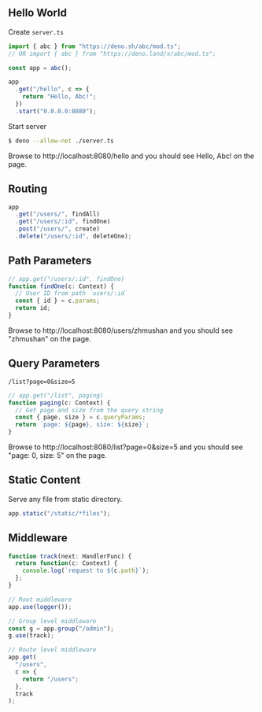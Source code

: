 ## Hello World

Create `server.ts`

```ts
import { abc } from "https://deno.sh/abc/mod.ts";
// OR import { abc } from "https://deno.land/x/abc/mod.ts";

const app = abc();

app
  .get("/hello", c => {
    return "Hello, Abc!";
  })
  .start("0.0.0.0:8080");
```

Start server

```sh
$ deno --allow-net ./server.ts
```

Browse to http://localhost:8080/hello and you should see Hello, Abc! on the page.

## Routing

```ts
app
  .get("/users/", findAll)
  .get("/users/:id", findOne)
  .post("/users/", create)
  .delete("/users/:id", deleteOne);
```

## Path Parameters

```ts
// app.get("/users/:id", findOne)
function findOne(c: Context) {
  // User ID from path `users/:id`
  const { id } = c.params;
  return id;
}
```

Browse to http://localhost:8080/users/zhmushan and you should see "zhmushan" on the page.

## Query Parameters

`/list?page=0&size=5`

```ts
// app.get("/list", paging)
function paging(c: Context) {
  // Get page and size from the query string
  const { page, size } = c.queryParams;
  return `page: ${page}, size: ${size}`;
}
```

Browse to http://localhost:8080/list?page=0&size=5 and you should see "page: 0, size: 5" on the page.

## Static Content

Serve any file from static directory.

```ts
app.static("/static/*files");
```

## Middleware

```ts
function track(next: HandlerFunc) {
  return function(c: Context) {
    console.log(`request to ${c.path}`);
  };
}

// Root middleware
app.use(logger());

// Group level middleware
const g = app.group("/admin");
g.use(track);

// Route level middleware
app.get(
  "/users",
  c => {
    return "/users";
  },
  track
);
```
